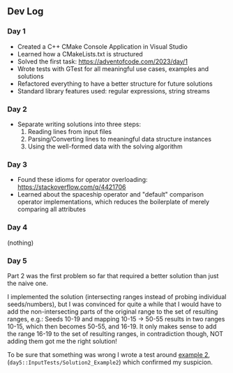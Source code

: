 ## Dev Log

### Day 1

- Created a C++ CMake Console Application in Visual Studio
- Learned how a CMakeLists.txt is structured
- Solved the first task: https://adventofcode.com/2023/day/1
- Wrote tests with GTest for all meaningful use cases, examples and solutions
- Refactored everything to have a better structure for future solutions
- Standard library features used: regular expressions, string streams

### Day 2

- Separate writing solutions into three steps:
	1. Reading lines from input files
	2. Parsing/Converting lines to meaningful data structure instances
	3. Using the well-formed data with the solving algorithm

### Day 3

- Found these idioms for operator overloading: https://stackoverflow.com/q/4421706
- Learned about the spaceship operator and "default" comparison operator implementations,
  which reduces the boilerplate of merely comparing all attributes

### Day 4

(nothing)

### Day 5

Part 2 was the first problem so far that required a better solution than just the naive one.

I implemented the solution (intersecting ranges instead of probing individual seeds/numbers),
but I was convinced for quite a while that I would have to add the non-intersecting parts
of the original range to the set of resulting ranges, e.g.:
Seeds 10-19 and mapping 10-15 -> 50-55 results in two ranges
10-15, which then becomes 50-55, and 16-19.
It only makes sense to add the range 16-19 to the set of resulting ranges,
in contradiction though, NOT adding them got me the right solution!

To be sure that something was wrong I wrote a test around [example 2](./day05/input/example2.txt),
(`day5::InputTests/Solution2_Example2`) which confirmed my suspicion.
